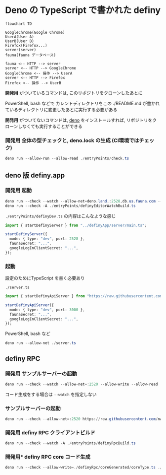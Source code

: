 # Deno の TypeScript で書かれた definy

```mermaid
flowchart TD

GoogleChrome(Google Chrome)
UserA(User A)
UserB(User B)
Firefox(Firefox...)
server(server)
fauna(fauna データベース)

fauna <-- HTTP --> server
server <-- HTTP --> GoogleChrome
GoogleChrome <-- 操作 --> UserA
server <-- HTTP --> Firefox
Firefox <-- 操作 --> UserB
```

**開発用** がついているコマンドは, このリポジトリをクローンしたあとに

PowerShell, bash などで カレントディレクトリをこの ./README.md が書かれているディレクトリに変更したあとに実行する必要がある

**開発用** がついてないコマンドは, [deno](https://deno.land/) をインストールすれば,
リポジトリをクローンしなくても実行することができる

### **開発用** 全体の型チェックと, deno.lock の生成 (CI環境ではチェック)

```ps1
deno run --allow-run --allow-read ./entryPoints/check.ts
```

## deno 版 definy.app

### **開発用** 起動

```ps1
deno run --check --watch --allow-net=deno.land,:2528,db.us.fauna.com --allow-write=./definyApp/apiClient/ ./entryPoints/definyDev.ts
deno run --check -A ./entryPoints/definyEditorWatchBuild.ts
```

`./entryPoints/definyDev.ts` の内容はこんなような感じ

```ts
import { startDefinyServer } from "../definyApp/server/main.ts";

startDefinyServer({
  mode: { type: "dev", port: 2528 },
  faunaSecret: "...",
  googleLogInClientSecret: "...",
});
```

### 起動

設定のためにTypeScript を書く必要あり

`./server.ts`

```ts
import { startDefinyApiServer } from "https://raw.githubusercontent.com/narumincho/definy/main/deno-lib/definyApp/server/main.ts";

startDefinyApiServer({
  mode: { type: "dev", port: 3000 },
  faunaSecret: "...",
  googleLogInClientSecret: "...",
});
```

PowerShell, bash など

```ps1
deno run --allow-net ./server.ts
```

## definy RPC

### **開発用** サンプルサーバーの起動

```ps1
deno run --check --watch --allow-net=:2520 --allow-write --allow-read ./entryPoints/definyRpcServerDev.ts
```

コード生成をする場合は `--watch` を指定しない

### サンプルサーバーの起動

```ps1
deno run --check --allow-net=:2520 https://raw.githubusercontent.com/narumincho/definy/main/deno-lib/entryPoints/definyRpcServerDenoDeploy.ts
```

### **開発用** definy RPC クライアントビルド

```ps1
deno run --check --watch -A ./entryPoints/definyRpcBuild.ts
```

### **開発用*** definy RPC core コード生成

```ps1
deno run --check --allow-write=./definyRpc/coreGenerated/coreType.ts ./entryPoints/definyRpcCoreGenerate.ts
```
